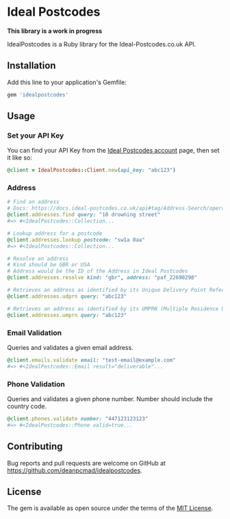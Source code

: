 # Ideal Postcodes

**This library is a work in progress**

IdealPostcodes is a Ruby library for the Ideal-Postcodes.co.uk API.

## Installation

Add this line to your application's Gemfile:

```ruby
gem 'idealpostcodes'
```

## Usage

### Set your API Key

You can find your API Key from the [Ideal Postcodes account](https://account.ideal-postcodes.co.uk/tokens) page, then set it like so:

```ruby
@client = IdealPostcodes::Client.new(api_key: "abc123")
```

### Address

```ruby
# Find an address
# Docs: https://docs.ideal-postcodes.co.uk/api#tag/Address-Search/operation/AddressAutocomplete
@client.addresses.find query: "10 drowning street"
#=> #<IdealPostcodes::Collection...

# Lookup address for a postcode
@client.addresses.lookup postcode: "sw1a 0aa"
#=> #<IdealPostcodes::Collection...

# Resolve an address
# Kind should be GBR or USA
# Address would be the ID of the Address in Ideal Postcodes
@client.addresses.resolve kind: "gbr", address: "paf_22690298"

# Retrieves an address as identified by its Unique Delivery Point Reference Number (UDPRN).
@client.addresses.udprn query: "abc123"

# Retrieves an address as identified by its UMPRN (Multiple Residence Unique ID.
@client.addresses.umprn query: "abc123"
```

### Email Validation

Queries and validates a given email address.

```ruby
@client.emails.validate email: "test-email@example.com"
#=> #<IdealPostcodes::Email result="deliverable"...
```

### Phone Validation

Queries and validates a given phone number. Number should include the country code.

```ruby
@client.phones.validate number: "447123123123"
#=> #<IdealPostcodes::Phone valid=true...
```

## Contributing

Bug reports and pull requests are welcome on GitHub at https://github.com/deanpcmad/idealpostcodes.

## License

The gem is available as open source under the terms of the [MIT License](https://opensource.org/licenses/MIT).
